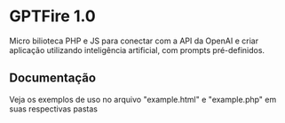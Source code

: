 # GPTFire 1.0
Micro bilioteca PHP e JS para conectar com a API da OpenAI e criar aplicação utilizando inteligência artificial, com prompts pré-definidos.

## Documentação
Veja os exemplos de uso no arquivo "example.html" e "example.php" em suas respectivas pastas